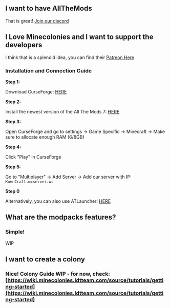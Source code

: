 ## I want to have AllTheMods

That is great! [Join our discord](https://discord.gg/XDhCNBXbUG)

## I Love Minecolonies and I want to support the developers

I think that is a splendid idea, you can find their [Patreon Here](https://www.patreon.com/minecolonies)

### Installation and Connection Guide

**Step 1:**

Download CurseForge: [HERE](https://download.curseforge.com/) 

**Step 2:**

Install the newest version of the All The Mods 7: [HERE](https://download.curseforge.com/?addonId=426926&fileId=3529593)

**Step 3:**

Open CurseForge and go to settings -> Game Specific -> Minecraft -> Make sure to allocate enough RAM (6/8GB)

**Step 4:**

Click "Play" in CurseForge

**Step 5:**

Go to "Multiplayer" -> Add Server -> Add our server with IP: `KoenCraft.mcserver.ws`

**Step 0**

Alternatively, you can also use ATLauncher! [HERE](https://atlauncher.com/)

## What are the modpacks features?

### Simple!

WIP

## I want to create a colony

### Nice! Colony Guide WIP -  for now, check: [https://wiki.minecolonies.ldtteam.com/source/tutorials/getting-started](https://wiki.minecolonies.ldtteam.com/source/tutorials/getting-started)
